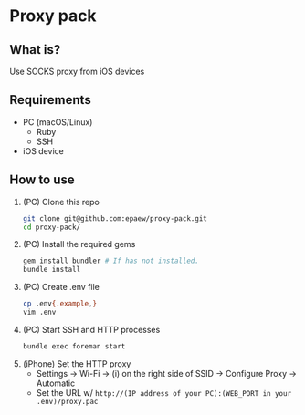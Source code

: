 # Proxy pack

## What is?
Use SOCKS proxy from iOS devices

## Requirements
* PC (macOS/Linux)
  * Ruby
  * SSH
* iOS device

## How to use
1. (PC) Clone this repo
    ```sh
    git clone git@github.com:epaew/proxy-pack.git
    cd proxy-pack/
    ```
2. (PC) Install the required gems
    ```sh
    gem install bundler # If has not installed.
    bundle install
    ```
3. (PC) Create .env file
    ```sh
    cp .env{.example,}
    vim .env
    ```
4. (PC) Start SSH and HTTP processes
    ```sh
    bundle exec foreman start
    ```
5. (iPhone) Set the HTTP proxy
    * Settings -> Wi-Fi -> (i) on the right side of SSID -> Configure Proxy -> Automatic
    * Set the URL w/ `http://(IP address of your PC):(WEB_PORT in your .env)/proxy.pac`
